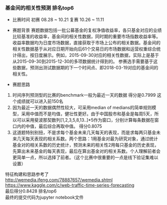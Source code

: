 ### 基金间的相关性预测 排名top6 
- 比赛时间
初赛 08.28 ~ 10.21
复赛 10.26 ~ 11.11

- 赛题背景
赛题数据包括一批公募基金的复权净值收益率，各只基金对应的业绩比较基准的收益率，基金间的相关性数据，同时期的重要市场指数收益率等。
收益率数据均为日度市场数据，直接获取于市场上公布的相关数据。基金间的相关性数据基于从对应日期开始向后61个交易日的市场数据和运营权重综合统计得出，按日度展示。例如，2015-09-30对应的相关性数据，实际上是基于从2015-09-30到2015-12-30的多项数据统计得到的。
参赛选手需要基于这些数据，预测出测试数据期的下一个时间点、即2018-03-19对应的基金间的相关性。

- 赛题思路
1. 时间序列预测型的比赛的benchmark一般为最近一天的数据 得分是0.7999 这个成绩就可以进入前150名
2. 因为最近一天的数据偶然性较大，可采用median of medians的简单规则模型，采用中值而不是均值，健壮性更好。由于中国股市和基金是每周5天，所以可以采用斐波那契数列[1,2,3,5,8,13..]*5作为窗口，分别计算每条数据在窗口内的中值，最后综合再取中值。 得分0.8075
3. 这道题特别别扭，不是求每个基金未来几天每天的表现，而是求每两只基金未来几天每天表现的相关系数。两个思路：1用基金对最为研究对象，通过统计基金对的相关系数的历史统计，预测未来的相关性2用每只基金的历史表现，先算出未来基金的每天表现，最后在算出基金对的相关系数。个人理解前者会更简单一点，所以选择了前者。（这个比赛中很重要的一点是线下验证集难以设置）

特征构建和思路参考了  
http://wemedia.ifeng.com/78887657/wemedia.shtml  
https://www.kaggle.com/c/web-traffic-time-series-forecasting  
最后得分0.8428 排名top6  
最终的提交代码为jupyter notebook文件  
